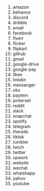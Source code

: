 1. amazon
2. behance
3. discord
4. dribble
5. email
6. facebook
7. fiverr
8. flicker
9. flipkart
10. github
11. gmail
12. google-drive
13. google-pay
14. likee
15. linkdin
16. messanger
17. okx
18. paytem
19. pinterset
20. reddit
21. slack
22. snapchat
23. spotify
24. telegram
25. therads
26. tiktok
27. tumbler
28. twich
29. twitter
30. upwork
31. website
32. wechat
33. whatshapp
34. yahoo
35. youtube